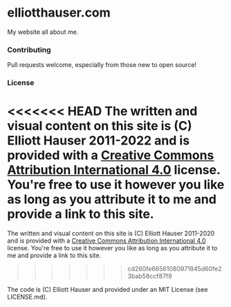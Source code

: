 elliotthauser.com
=================

My website all about me.

### Contributing

Pull requests welcome, especially from those new to open source!

### License

<<<<<<< HEAD
The written and visual content on this site is (C) Elliott Hauser 2011-2022 and is provided with a [Creative Commons Attribution International 4.0](http://creativecommons.org/licenses/by/4.0/) license.  You're free to use it however you like as long as you attribute it to me and provide a link to this site.
=======
The written and visual content on this site is (C) Elliott Hauser 2011-2020 and is provided with a [Creative Commons Attribution International 4.0](http://creativecommons.org/licenses/by/4.0/) license.  You're free to use it however you like as long as you attribute it to me and provide a link to this site.
>>>>>>> cd260fe66561080971845d60fe23bab58ccf87f9

The code is (C) Elliott Hauser and provided under an MIT License (see LICENSE.md).
